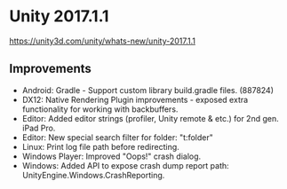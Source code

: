 # Unity 2017.1.1

https://unity3d.com/unity/whats-new/unity-2017.1.1

## Improvements



*   Android: Gradle - Support custom library build.gradle files. (887824)
*   DX12: Native Rendering Plugin improvements - exposed extra functionality for working with backbuffers.
*   Editor: Added editor strings (profiler, Unity remote & etc.) for 2nd gen. iPad Pro.
*   Editor: New special search filter for folder: "t:folder"
*   Linux: Print log file path before redirecting.
*   Windows Player: Improved "Oops!" crash dialog.
*   Windows: Added API to expose crash dump report path: UnityEngine.Windows.CrashReporting.